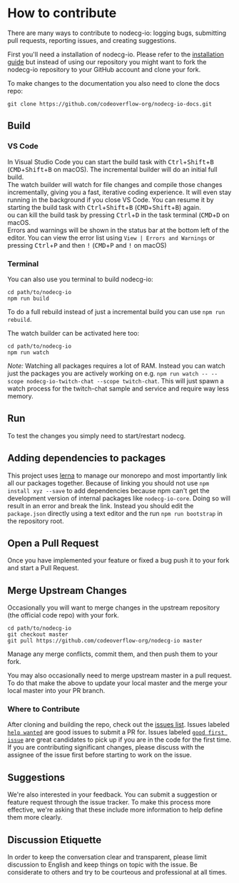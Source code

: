 # How to contribute

There are many ways to contribute to nodecg-io: logging bugs, submitting pull requests, reporting issues, and creating suggestions.

First you'll need a installation of nodecg-io. Please refer to the [installation guide](../getting_started/install.md) but
instead of using our repository you might want to fork the nodecg-io repository to your GitHub account and clone your fork.

To make changes to the documentation you also need to clone the docs repo:
```shell
git clone https://github.com/codeoverflow-org/nodecg-io-docs.git
```

## Build

### VS Code

In Visual Studio Code you can start the build task with
<kbd>Ctrl</kbd>+<kbd>Shift</kbd>+<kbd>B</kbd> (<kbd>CMD</kbd>+<kbd>Shift</kbd>+<kbd>B</kbd> on macOS).
The incremental builder will do an initial full build.  
The watch builder will watch for file changes and compile those changes incrementally, giving you a fast, iterative coding experience.
It will even stay running in the background if you close VS Code.
You can resume it by starting the build task with
<kbd>Ctrl</kbd>+<kbd>Shift</kbd>+<kbd>B</kbd> (<kbd>CMD</kbd>+<kbd>Shift</kbd>+<kbd>B</kbd>) again.  
ou can kill the build task by pressing <kbd>Ctrl</kbd>+<kbd>D</kbd> in the task terminal (<kbd>CMD</kbd>+<kbd>D</kbd> on macOS.  
Errors and warnings will be shown in the status bar at the bottom left of the editor. You can view the error list using `View | Errors and Warnings` or pressing <kbd>Ctrl</kbd>+<kbd>P</kbd> and then <kbd>!</kbd> (<kbd>CMD</kbd>+<kbd>P</kbd> and <kbd>!</kbd> on macOS)

### Terminal

You can also use you terminal to build nodecg-io:

```
cd path/to/nodecg-io
npm run build
```

To do a full rebuild instead of just a incremental build you can use `npm run rebuild`.

The watch builder can be activated here too:

```
cd path/to/nodecg-io
npm run watch
```

_Note:_ Watching all packages requires a lot of RAM. 
Instead you can watch just the packages you are actively working on e.g. `npm run watch -- --scope nodecg-io-twitch-chat --scope twitch-chat`.
This will just spawn a watch process for the twitch-chat sample and service and require way less memory.

## Run

To test the changes you simply need to start/restart nodecg.

## Adding dependencies to packages

This project uses [lerna](https://lerna.js.org) to manage our monorepo and most importantly link all our packages together.
Because of linking you should not use `npm install xyz --save` to add dependencies because npm can't get the development version of internal packages like `nodecg-io-core`. Doing so will result in an error and break the link.
Instead you should edit the `package.json` directly using a text editor and the run `npm run bootstrap` in the repository root.

## Open a Pull Request

Once you have implemented your feature or fixed a bug push it to your fork and start a Pull Request.

## Merge Upstream Changes

Occasionally you will want to merge changes in the upstream repository (the official code repo) with your fork.

```
cd path/to/nodecg-io
git checkout master
git pull https://github.com/codeoverflow-org/nodecg-io master
```

Manage any merge conflicts, commit them, and then push them to your fork.

You may also occasionally need to merge upstream master in a pull request. To do that make the above to update your local master and the merge your local master into your PR branch.

### Where to Contribute

After cloning and building the repo, check out the [issues list](https://github.com/codeoverflow-org/nodecg-io/issues). Issues labeled [`help wanted`](https://github.com/codeoverflow-org/nodecg-io/labels/help%20wanted) are good issues to submit a PR for. Issues labeled [`good first issue`](https://github.com/codeoverflow-org/nodecg-io/labels/good%20first%20issue) are great candidates to pick up if you are in the code for the first time. If you are contributing significant changes, please discuss with the assignee of the issue first before starting to work on the issue.

## Suggestions

We're also interested in your feedback. You can submit a suggestion or feature request through the issue tracker. To make this process more effective, we're asking that these include more information to help define them more clearly.

## Discussion Etiquette

In order to keep the conversation clear and transparent, please limit discussion to English and keep things on topic with the issue. Be considerate to others and try to be courteous and professional at all times.
